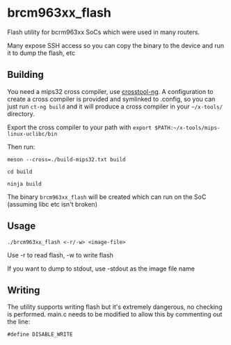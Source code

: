 # brcm963xx\_flash

Flash utility for bcrm963xx SoCs which were used in many routers.

Many expose SSH access so you can copy the binary to the device and run it to
dump the flash, etc

## Building

You need a mips32 cross compiler, use [crosstool-ng](https://crosstool-ng.github.io/).
A configuration to create a cross compiler is provided and symlinked to
.config, so you can just run `ct-ng build` and it will produce a cross compiler
in your `~/x-tools/` directory.

Export the cross compiler to your path with `export
$PATH:~/x-tools/mips-linux-uclibc/bin`

Then run:

`meson --cross=./build-mips32.txt build`

`cd build`

`ninja build`

The binary `brcm963xx_flash` will be created which can run on the SoC (assuming
libc etc isn't broken)

## Usage

```
./brcm963xx_flash <-r/-w> <image-file>
```
Use -r to read flash, -w to write flash

If you want to dump to stdout, use -stdout as the image file name


## Writing

The utility supports writing flash but it's extremely dangerous, no checking is
performed. main.c needs to be modified to allow this by commenting out the
line:

`#define DISABLE_WRITE`
